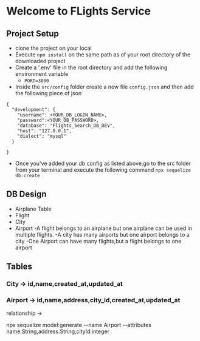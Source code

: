 # Welcome to FLights Service

 ## Project Setup
 - clone the project on your local
 - Execute `npm install` on the same path as of your root directory of the downloaded project
 - Create a '.env' file in the root directory and add the following environment variable
    - `PORT=3000`
- Inside the `src/config` folder create a new file  `config.json` and then add the following piece of json

```
{
  "development": {
    "username": <YOUR_DB_LOGIN_NAME>,
    "password":<YOUR_DB_PASSWORD>,
    "database": "Flights_Search_DB_DEV",
    "host": "127.0.0.1",
    "dialect": "mysql" 
  }
  
}
```
- Once you've added your db config as listed above,go to the src folder from your terminal and execute the following command `npx sequelize db:create`
       
## DB Design
  - Airplane Table
  - Flight 
  - City
  - Airport
  -A flight belongs to an airplane but one airplane can be used in multiple flights.
  -A city has many airports but one airport belongs to a city
  -One Airport can have many flights,but a flight belongs to one airport

## Tables

### City -> id,name,created_at,updated_at
### Airport -> id,name,address,city_id,created_at,updated_at
  relationship ->

npx sequelize model:generate --name Airport --attributes
name:String,address:String,cityId:integer

